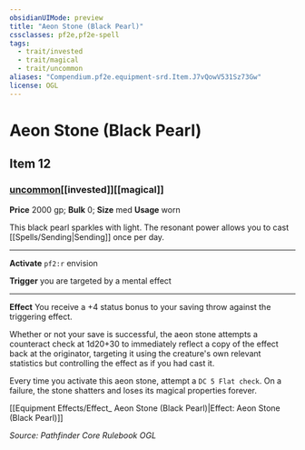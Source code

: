 ```yaml
---
obsidianUIMode: preview
title: "Aeon Stone (Black Pearl)"
cssclasses: pf2e,pf2e-spell
tags:
  - trait/invested
  - trait/magical
  - trait/uncommon
aliases: "Compendium.pf2e.equipment-srd.Item.J7vQowV531Sz73Gw"
license: OGL
---
```

# Aeon Stone (Black Pearl)
## Item 12
### [uncommon](uncommon "Uncommon Rarity Trait")[[invested]][[magical]]


**Price** 2000 gp; 
**Bulk** 0; **Size** med
**Usage** worn

This black pearl sparkles with light. The resonant power allows you to cast [[Spells/Sending|Sending]] once per day.

* * *

**Activate** `pf2:r` envision

**Trigger** you are targeted by a mental effect

* * *

**Effect** You receive a +4 status bonus to your saving throw against the triggering effect.

Whether or not your save is successful, the aeon stone attempts a counteract check at 1d20+30 to immediately reflect a copy of the effect back at the originator, targeting it using the creature's own relevant statistics but controlling the effect as if you had cast it.

Every time you activate this aeon stone, attempt a `DC 5 Flat check`. On a failure, the stone shatters and loses its magical properties forever.

[[Equipment Effects/Effect_ Aeon Stone (Black Pearl)|Effect: Aeon Stone (Black Pearl)]]

*Source: Pathfinder Core Rulebook*
*OGL*